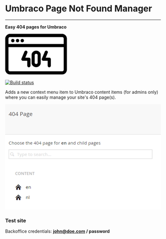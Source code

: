 # Umbraco Page Not Found Manager #

----------

**Easy 404 pages for Umbraco**

![](logo.png)

[![Build status](https://ci.appveyor.com/api/projects/status/sce0it3jhfm2ywg4?svg=true)](https://ci.appveyor.com/project/TimGeyssens/umbracopagenotfoundmanager)

Adds a new context menu item to Umbraco content items (for admins only) where you can easily manage your site's 404 page(s).

![](screenshot.png)

### Test site ###
Backoffice credentials: **john@doe.com / password**